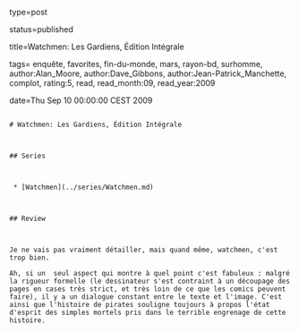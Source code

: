 type=post
status=published
title=Watchmen: Les Gardiens, Édition Intégrale
tags= enquête,  favorites,  fin-du-monde,  mars,  rayon-bd,  surhomme, author:Alan_Moore, author:Dave_Gibbons, author:Jean-Patrick_Manchette, complot, rating:5, read, read_month:09, read_year:2009
date=Thu Sep 10 00:00:00 CEST 2009
~~~~~~
# Watchmen: Les Gardiens, Édition Intégrale

## Series

 * [Watchmen](../series/Watchmen.md)

## Review

Je ne vais pas vraiment détailler, mais quand même, watchmen, c'est trop bien.  
Ah, si un  seul aspect qui montre à quel point c'est fabuleux : malgré la rigueur formelle (le dessinateur s'est contraint à un découpage des pages en cases très strict, et très loin de ce que les comics peuvent faire), il y a un dialogue constant entre le texte et l'image. C'est ainsi que l'histoire de pirates souligne toujours à propos l'état d'esprit des simples mortels pris dans le terrible engrenage de cette histoire.